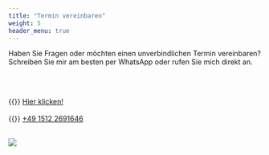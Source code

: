 ```yaml
---
title: "Termin vereinbaren"
weight: 5
header_menu: true
---
```

Haben Sie Fragen oder möchten einen unverbindlichen Termin vereinbaren?<br>
Schreiben Sie mir am besten per WhatsApp oder rufen Sie mich direkt an.

<div class="wrap">
    <div class="floatleftcontact"><br><br>
	
{{<icon class="fa fa-whatsapp">}}&nbsp;<a href="https://wa.me/4915122691646?text=Hallo%20Alex,%0A%0Aich%20m%C3%B6chte%20gerne%20einen%20Termin%20bei%20dir%20vereinbaren.%0AFolgendes%20w%C3%BCrde%20ich%20gerne%20an%20meinem%20Fahrzeug%20machen%20lassen%3A%0A(z.B.%20Inspektion%2C%20Service%2C%20...)%0AWann%20hast%20du%20Zeit%20daf%C3%BCr%3F%0A%0AViele%20Gr%C3%BC%C3%9Fe" target="_blank">Hier klicken!</a>
<br><br>
{{<icon class="fa fa-phone">}}&nbsp;[+49 1512 2691646](tel:+4915122691646)
<br><br>
	</div>
    <div class="floatrightcontact">

<a href="https://wa.me/4915122691646?text=Hallo%20Alex,%0A%0Aich%20m%C3%B6chte%20gerne%20einen%20Termin%20bei%20dir%20vereinbaren.%0AFolgendes%20w%C3%BCrde%20ich%20gerne%20an%20meinem%20Fahrzeug%20machen%20lassen%3A%0A(z.B.%20Inspektion%2C%20Service%2C%20...)%0AWann%20hast%20du%20Zeit%20daf%C3%BCr%3F%0A%0AViele%20Gr%C3%BC%C3%9Fe" target="_blank"><img id="qrcode" src="images/whatsapp-qr-code.png" /></a>
	</div>
</div>
<div style="clear:both"></div>